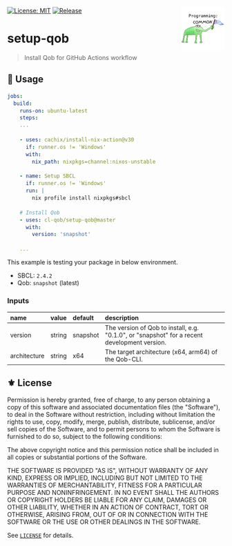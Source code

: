 [![License: MIT](https://img.shields.io/badge/License-MIT-green.svg)](https://opensource.org/licenses/MIT)
[![Release](https://img.shields.io/github/release/cl-qob/setup-qob.svg?logo=github)](https://github.com/cl-qob/setup-qob/releases/latest)
<a href="#"><img align="right" src="https://raw.githubusercontent.com/cl-qob/cli/master/docs/static/logo.png" width="20%"></a>

# setup-qob
> Install Qob for GitHub Actions workflow

## 🔨 Usage

```yml
jobs:
  build:
    runs-on: ubuntu-latest
    steps:
    ...

    - uses: cachix/install-nix-action@v30
      if: runner.os != 'Windows'
      with:
        nix_path: nixpkgs=channel:nixos-unstable

    - name: Setup SBCL
      if: runner.os != 'Windows'
      run: |
        nix profile install nixpkgs#sbcl

    # Install Qob
    - uses: cl-qob/setup-qob@master
      with:
        version: 'snapshot'

    ...
```

This example is testing your package in below environment.

* SBCL: `2.4.2`
* Qob: `snapshot` (latest)

### Inputs

| name         | value  | default  | description                                                                                  |
|:-------------|:-------|:---------|:---------------------------------------------------------------------------------------------|
| version      | string | snapshot | The version of Qob to install, e.g. "0.1.0", or "snapshot" for a recent development version. |
| architecture | string | x64      | The target architecture (x64, arm64) of the Qob-CLI.                                         |

## ⚜️ License

Permission is hereby granted, free of charge, to any person obtaining a copy
of this software and associated documentation files (the "Software"), to deal
in the Software without restriction, including without limitation the rights
to use, copy, modify, merge, publish, distribute, sublicense, and/or sell
copies of the Software, and to permit persons to whom the Software is
furnished to do so, subject to the following conditions:

The above copyright notice and this permission notice shall be included in all
copies or substantial portions of the Software.

THE SOFTWARE IS PROVIDED "AS IS", WITHOUT WARRANTY OF ANY KIND, EXPRESS OR
IMPLIED, INCLUDING BUT NOT LIMITED TO THE WARRANTIES OF MERCHANTABILITY,
FITNESS FOR A PARTICULAR PURPOSE AND NONINFRINGEMENT. IN NO EVENT SHALL THE
AUTHORS OR COPYRIGHT HOLDERS BE LIABLE FOR ANY CLAIM, DAMAGES OR OTHER
LIABILITY, WHETHER IN AN ACTION OF CONTRACT, TORT OR OTHERWISE, ARISING FROM,
OUT OF OR IN CONNECTION WITH THE SOFTWARE OR THE USE OR OTHER DEALINGS IN THE
SOFTWARE.

See [`LICENSE`](./LICENSE) for details.
